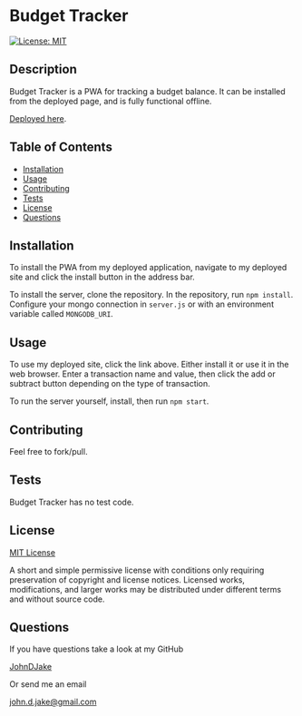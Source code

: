 # Budget Tracker

[![License: MIT](https://img.shields.io/badge/License-MIT-yellow.svg)](https://opensource.org/licenses/MIT)

## Description

Budget Tracker is a PWA for tracking a budget balance. It can be installed from the deployed page, and is fully functional offline.

[Deployed here](https://jdj-budget-tracker.herokuapp.com/).



## Table of Contents

* [Installation](#installation)
* [Usage](#usage)
* [Contributing](#contributing)
* [Tests](#tests)
* [License](#license)
* [Questions](#questions)


## Installation

To install the PWA from my deployed application, navigate to my deployed site and click the install button in the address bar.

To install the server, clone the repository. In the repository, run `npm install`. Configure your mongo connection in `server.js` or with an environment variable called `MONGODB_URI`.



## Usage

To use my deployed site, click the link above. Either install it or use it in the web browser. Enter a transaction name and value, then click the add or subtract button depending on the type of transaction.

To run the server yourself, install, then run `npm start`.



## Contributing

Feel free to fork/pull.



## Tests

Budget Tracker has no test code.



## License

[MIT License](https://opensource.org/licenses/MIT)

A short and simple permissive license with conditions only requiring preservation of copyright and license notices. Licensed works, modifications, and larger works may be distributed under different terms and without source code.


## Questions

If you have questions take a look at my GitHub

[JohnDJake](https://github.com/JohnDJake)

Or send me an email

[john.d.jake@gmail.com](mailto:john.d.jake@gmail.com)

